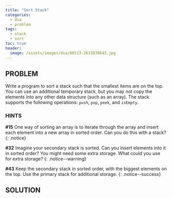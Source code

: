 ```yaml
---
title: "Sort Stack"
categories:
  - dsa
  - problem
tags:
  - stack
  - sort
toc: true
header:
  image: /assets/images/dsa/00113-2615830643.jpg
---
```


## PROBLEM

Write a program to sort a stack such that the smallest items are on the top. You can use an additional temporary stack, but you may not copy the elements into any other data structure (such as an array). The stack supports the following operations: `push`, `pop`, `peek`, and `isEmpty`.

### HINTS

**#15** One way of sorting an array is to iterate through the array and insert each element into a new array in sorted order. Can you do this with a stack?
{: .notice}

**#32** Imagine your secondary stack is sorted. Can you insert elements into it in sorted order? You might need some extra storage. What could you use for extra storage?
{: .notice--warning}

**#43** Keep the secondary stack in sorted order, with the biggest elements on the top. Use the primary stack for additional storage.
{: .notice--success}

## SOLUTION
